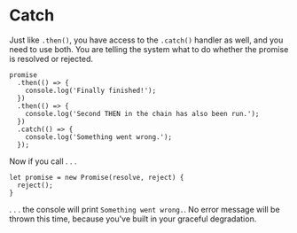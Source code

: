 # Catch

Just like `.then()`, you have access to the `.catch()` handler as well, and you need to use both.  You are telling the system what to do whether the promise is resolved or rejected.

```
promise
  .then(() => {
    console.log('Finally finished!');
  })
  .then(() => {
    console.log('Second THEN in the chain has also been run.');
  })
  .catch(() => {
    console.log('Something went wrong.');
  });
```

Now if you call . . .

```
let promise = new Promise(resolve, reject) {
  reject();
}
```

. . . the console will print `Something went wrong.`.  No error message will be thrown this time, because you've built in your graceful degradation.